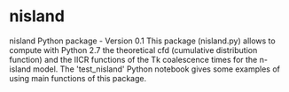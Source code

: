 # nisland
nisland Python package - Version 0.1  This package (nisland.py) allows to compute with Python 2.7 the theoretical cfd  (cumulative distribution function) and the IICR functions of the Tk coalescence times for the n-island model. The 'test_nisland' Python notebook gives some examples of using main functions of this package.
